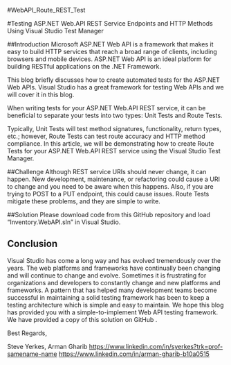 #WebAPI_Route_REST_Test

#Testing ASP.NET Web.API REST Service Endpoints and HTTP Methods Using Visual Studio Test Manager 

##Introduction
Microsoft ASP.NET Web API is a framework that makes it easy to build HTTP services that reach a broad range of clients, including browsers and mobile devices. ASP.NET Web API is an ideal platform for building RESTful applications on the .NET Framework. 

This blog briefly discusses how to create automated tests for the ASP.NET Web APIs. Visual Studio has a great framework for testing Web APIs and we will cover it in this blog.

When writing tests for your ASP.NET Web.API REST service, it can be beneficial to separate your tests into two types: Unit Tests and Route Tests. 

Typically, Unit Tests will test method signatures, functionality, return types, etc.; however, Route Tests can test route accuracy and HTTP method compliance.  In this article, we will be demonstrating how to create Route Tests for your ASP.NET Web.API REST service using the Visual Studio Test Manager.

##Challenge
Although REST service URIs should never change, it can happen.  New development, maintenance, or refactoring could cause a URI to change and you need to be aware when this happens.  Also, if you are trying to POST to a PUT endpoint, this could cause issues.  Route Tests mitigate these problems, and they are simple to write.

##Solution
Please download code from this GitHub repository and load “Inventory.WebAPI.sln” in Visual Studio.

## Conclusion
Visual Studio has come a long way and has evolved tremendously over the years. The web platforms and frameworks have continually been changing and will continue to change and evolve. Sometimes it is frustrating for organizations and developers to constantly change and new platforms and frameworks. A pattern that has helped many development teams become successful in maintaining a solid testing framework has been to keep a testing architecture which is simple and easy to maintain. We hope this blog has provided you with a simple-to-implement Web API testing framework. We have provided a copy of this solution on GitHub <LINK to GitHub>.

Best Regards,

Steve Yerkes, Arman Gharib
https://www.linkedin.com/in/syerkes?trk=prof-samename-name
https://www.linkedin.com/in/arman-gharib-b10a0515

